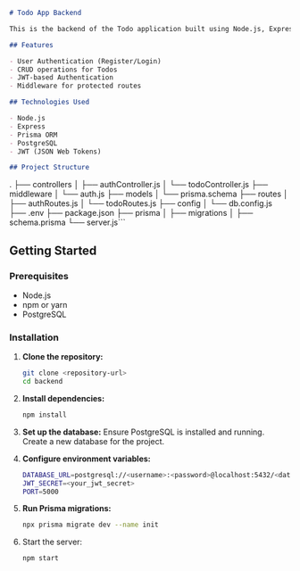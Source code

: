 
```markdown
# Todo App Backend

This is the backend of the Todo application built using Node.js, Express, Prisma ORM, and PostgreSQL. It provides API endpoints for user authentication and todo management.

## Features

- User Authentication (Register/Login)
- CRUD operations for Todos
- JWT-based Authentication
- Middleware for protected routes

## Technologies Used

- Node.js
- Express
- Prisma ORM
- PostgreSQL
- JWT (JSON Web Tokens)

## Project Structure

```
.
├── controllers
│ ├── authController.js
│ └── todoController.js
├── middleware
│ └── auth.js
├── models
│ └── prisma.schema
├── routes
│ ├── authRoutes.js
│ └── todoRoutes.js
├── config
│ └── db.config.js
├── .env
├── package.json
├── prisma
│ ├── migrations
│ ├── schema.prisma
└── server.js```



## Getting Started

### Prerequisites

- Node.js
- npm or yarn
- PostgreSQL

### Installation

1. **Clone the repository:**
   ```bash
   git clone <repository-url>
   cd backend

2. **Install dependencies:**
   ```bash
   npm install

3. **Set up the database:**
   Ensure PostgreSQL is installed and running. Create a new database for the project.
  
4. **Configure environment variables:**
   ```bash
   DATABASE_URL=postgresql://<username>:<password>@localhost:5432/<database_name>
   JWT_SECRET=<your_jwt_secret>
   PORT=5000

5. **Run Prisma migrations:**
   ```bash
   npx prisma migrate dev --name init

6. Start the server:
   ```bash
   npm start


